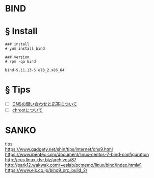 # BIND
# § Install
```
### install
# yum install bind
```
```
### version
# rpm -qa bind
```
```
bind-9.11.13-5.el8_2.x86_64
```
# § Tips
- [ ] [DNSの問い合わせと応答について]()
- [ ] [chrootについて]()

# SANKO
tips  
https://www.gadgety.net/shin/tips/internet/dns9.html  
https://www.ipentec.com/document/linux-centos-7-bind-configuration  
http://cos.linux-dvr.biz/archives/87  
http://park12.wakwak.com/~eslab/pcmemo/linux/bind/index.html#1  
https://www.eis.co.jp/bind9_src_build_2/
